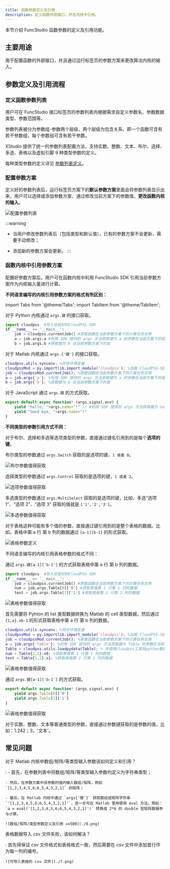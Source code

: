 ```yaml
---
title: 函数参数定义及引用
description: 定义函数外部接口，并在内核中引用。
---
```


本节介绍 FuncStudio 函数参数的定义及引用功能。

## 主要用途

用于配置函数的外部接口，并且通过运行标签页的参数方案来更改算法内核的输入。

## 参数定义及引用流程

### 定义函数参数列表

用户可在 FuncStudio 接口标签页的参数列表内根据需求自定义参数名、参数数据类型、参数范围等。

参数列表被分为参数组-参数两个层级，两个层级为包含关系，即一个函数可含有若干参数组，每个参数组可含有若干参数。

XStudio 提供了统一的参数列表配置方法，支持实数、整数、文本、布尔、选择、多选、表格以及虚拟引脚 9 种类型参数的定义。

每种类型参数的定义详见 [参数列表定义](../../../20-simstudio/50-modeling/40-module-packaging/10-define-module-param-list/index.md)。

### 配置参数方案

定义好的参数列表后，运行标签页方案下的**默认参数方案**里面会将参数列表显示出来，用户可以选择或添加参数方案，通过修改当前方案下的参数值，**更改函数内核的输入**。

![配置参数列表](./1.png)

:::warning
- 当用户修改参数列表后（包括类型和默认值），已有的参数方案不会更新，需要手动修改；
  
- 添加新的参数方案会更新。
:::

### 函数内核中引用参数方案

配置好参数方案后，用户可在函数内核中利用 FuncStudio SDK 引用当前参数方案作为内核输入量进行计算。

**不同语言编写的内核引用参数方案的格式有所区别：**

import Tabs from '@theme/Tabs';
import TabItem from '@theme/TabItem';

<Tabs>
<TabItem value="python" label="本地 Python 内核">

对于 Python 内核通过 `args.键` 的接口获取。

```py showLineNumbers
import cloudpss  #导入安装好的CloudPSS-SDK
if __name__ == '__main__': 
    job = cloudpss.currentJob() #获取函数在当前参数方案下的计算任务实例
    a = job.args.a #利用 SDK 提供的 args 方法获取键为 a 的参数在当前方案下的值
    b = job.args.b #获取键为 b 在当前参数方案下的值
```

</TabItem>
<TabItem value="matlab" label="本地 Matlab 内核">

对于 Matlab 内核通过 `args.{'键'}` 的接口获取。

```matlab showLineNumbers
cloudpss.utils.syncenv; %同步环境变量
cloudpssMod = py.importlib.import_module('cloudpss'); %加载 CloudPSS-SDK
job = cloudpssMod.currentJob(); %获取函数在当前参数方案下的计算任务实例
a = job.args{'a'}; %利用 SDK 提供的 args 方法获取键为 a 的参数在当前方案下的值
b = job.args{'b'}; %获取键为 b 在当前参数方案下的值
```

</TabItem>
<TabItem value="js" label="云端 JavaScript 内核">

对于 JavaScript 通过 `args.键` 的方式获取。

```JavaScript showLineNumbers
export default async function* (args,signal,env) {
    yield "hello, "+args.name+"!" // #利用 SDK 提供的 args 方法获取键为 name 的参数在当前方案下的值
    yield "Good bye, "+args.name+"!"
}  
```
</TabItem>
</Tabs>

**不同类型的参数引用方式不同：**

<Tabs>

<TabItem value="bool" label="布尔/选择/多选">

对于布尔、选择和多选等选项类型的参数，直接通过键名引用到的是每个**选项的键**。

布尔类型的参数通过 `args.Switch` 获取的是选项的键，`1 或者 0`。

![布尔参数值得获取](./2.png)

选择类型的参数通过 `args.Control` 获取的是选项的键，`1 或者 2`。

![选项参数值得获取](./3.png)

多选类型的参数通过 `args.MultiSelect` 获取的是选项的键，比如，多选“选项 1”、“选项 2”、“选项 3”
获取的值就是 `['1','2','3']`。

![多选参数值得获取](./4.png)

</TabItem>
<TabItem value="table" label="表格">

对于表格这种可能有多个值的参数，直接通过键引用到的是整个表格的数据。比如，表格中第 a 行 第 b 列的数据通过 `[a-1][b-1]` 的形式获取。

![表格参数定义](./5.png)

不同语言编写的内核引用表格参数的格式不同：

<!-- 分割线 -->
<Tabs>
<TabItem value="python" label="本地 Python 内核">

通过 `args.键[a-1]['b-1']` 的方式获取表格中第 a 行 第 b 列的数据。

```py showLineNumbers
import cloudpss  #导入安装好的CloudPSS-SDK
if __name__ == '__main__': 
    job = cloudpss.currentJob() #获取函数在当前参数方案下的计算任务实例
    num = job.args.Table[0]['0'] #获取表格第 1 行第 1 列的数据
    text = job.args.Table[1]['1'] #获取表格第 2 行第 2 列的数据
```

![表格参数值得获取](./6.png)

</TabItem>
<TabItem value="matlab" label="本地 Matlab 内核">

首先需要将 Pyhton 的 list 类型数据转换为 Matlab 的 cell 类型数据，然后通过 `{1,a}.xb-1` 的形式获取表格中第 a 行 第 b 列的数据。

```matlab showLineNumbers
cloudpss.utils.syncenv; %同步环境变量
cloudpssMod = py.importlib.import_module('cloudpss'); %加载 CloudPSS-SDK
job = cloudpssMod.currentJob(); %获取函数在当前参数方案下的计算任务实例
a = job.args{'Table'}; %利用 SDK 提供的 args 方法获取键为 Table 的参数在当前方案下的值
Table = cloudpss.utils.loadpydata(Table); % 并使用cloudpss工具将python数据格式转换为matlab数据格式
num = Table{1,1}.x0; %获取表格第 1 行第 1 列的数据
text = Table{1,2}.x1; %获取表格第 2 行第 2 列的数据
```
![表格参数值得获取](./6-1.png)

</TabItem>
<TabItem value="js" label="云端 JavaScript 内核">

通过 `args.键[a-1]['b-1']` 的方式获取。

```JavaScript showLineNumbers
export default async function* (args,signal,env) {
    yield args.Table[0]['0']
    yield args.Table[1]['1']
} 
```
![表格参数值得获取](./6-2.png)

</TabItem>
</Tabs>

<!-- 分割线 -->

</TabItem>
<TabItem value="normal" label="实数/整数/文本">

对于实数、整数、文本等普通类型的参数，直接通过参数键获取的是参数的值，比如：1.242；3，'文本'。

</TabItem>
</Tabs>


## 常见问题

对于 Matlab 内核中数组/矩阵/等类型输入参数该如何定义和引用？

:   - 首先，在参数列表中将数组/矩阵/等类型输入参数均定义为字符串类型；

    - 然后，在参数方案中该参数的值内输入数组/矩阵，例如 `[1,2,3,4,5,6;6,5,4,3,2,1]` 的矩阵；

    - 最后，在 Matlab 内核中通过 `args{'键'}` 获取数组或矩阵字符串 `'[1,2,3,4,5,6;6,5,4,3,2,1]'`，进一步可在 Matlab 里用使用 eval 方法。例如：`a = eval('[1,2,3,4,5,6;6,5,4,3,2,1]')` 转换成 2*6 的 double 型矩阵数据参与计算。

    ![数组/矩阵/类型参数定义及引用 =x500](./8.png)

表格数据导入 csv 文件失败，该如何解决？

:   首先得保证 csv 文件格式和表格格式一致，然后需要在 csv 文件中添加首行作为每一列的编号。

    ![可导入表格的 csv 文件](./7.png)